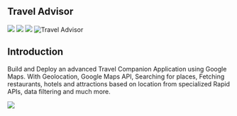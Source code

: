 ## Travel Advisor
![](https://img.shields.io/badge/ReactJS-blue) ![](https://img.shields.io/badge/MaterialUI-blue) ![](https://img.shields.io/badge/MapsAPI-yellow)
![Travel Advisor](https://i.ibb.co/qph2cZn/image.pngg)

## Introduction
Build and Deploy an advanced Travel Companion Application using Google Maps. With Geolocation, Google Maps API, Searching for places, Fetching restaurants, hotels and attractions based on location from specialized Rapid APIs, data filtering and much more.

![](https://i.imgur.com/aW8J08g.png)
